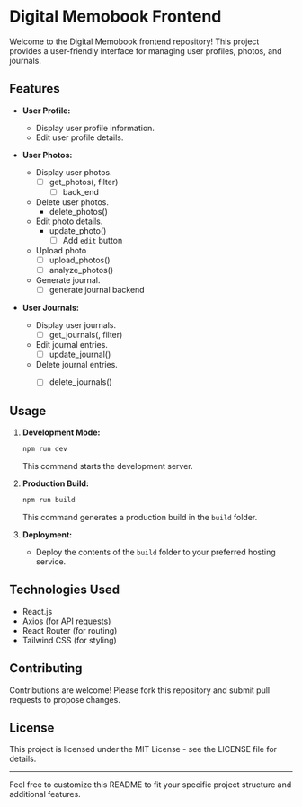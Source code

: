 # Digital Memobook Frontend

Welcome to the Digital Memobook frontend repository! This project provides a user-friendly interface for managing user profiles, photos, and journals.

## Features

- **User Profile:**
  - Display user profile information.
  - Edit user profile details.

- **User Photos:**
  - Display user photos.
    - [ ] get_photos(, filter)
      - [ ] back_end 
  - Delete user photos.
    - delete_photos()
  - Edit photo details.
    - update_photo()
      - [ ] Add `edit` button
  - Upload photo
    - [ ] upload_photos()
    - [ ] analyze_photos()
  - Generate journal.
    - [ ] generate journal backend

- **User Journals:**
  - Display user journals.
    - [ ] get_journals(, filter)
  - Edit journal entries.
    - [ ] update_journal()
  - Delete journal entries.
    - [ ] delete_journals()


## Usage

1. **Development Mode:**
   ```bash
   npm run dev
   ```
   This command starts the development server.

2. **Production Build:**
   ```bash
   npm run build
   ```
   This command generates a production build in the `build` folder.

3. **Deployment:**
   - Deploy the contents of the `build` folder to your preferred hosting service.

## Technologies Used

- React.js
- Axios (for API requests)
- React Router (for routing)
- Tailwind CSS (for styling)

## Contributing

Contributions are welcome! Please fork this repository and submit pull requests to propose changes.

## License

This project is licensed under the MIT License - see the LICENSE file for details.

---

Feel free to customize this README to fit your specific project structure and additional features.